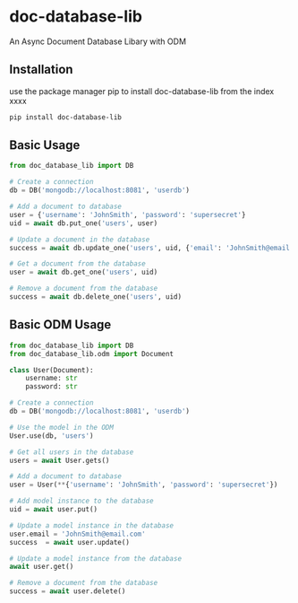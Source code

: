 # doc-database-lib

An Async Document Database Libary with ODM

## Installation

use the package manager pip to install doc-database-lib from the index xxxx

```bash
pip install doc-database-lib
```

## Basic Usage

```python
from doc_database_lib import DB

# Create a connection
db = DB('mongodb://localhost:8081', 'userdb')

# Add a document to database
user = {'username': 'JohnSmith', 'password': 'supersecret'}
uid = await db.put_one('users', user)

# Update a document in the database
success = await db.update_one('users', uid, {'email': 'JohnSmith@email.com'})

# Get a document from the database
user = await db.get_one('users', uid)

# Remove a document from the database
success = await db.delete_one('users', uid)
```

## Basic ODM Usage

```python
from doc_database_lib import DB
from doc_database_lib.odm import Document

class User(Document):
    username: str
    password: str

# Create a connection
db = DB('mongodb://localhost:8081', 'userdb')

# Use the model in the ODM
User.use(db, 'users')

# Get all users in the database
users = await User.gets()

# Add a document to database
user = User(**{'username': 'JohnSmith', 'password': 'supersecret'})

# Add model instance to the database
uid = await user.put()

# Update a model instance in the database
user.email = 'JohnSmith@email.com'
success  = await user.update()

# Update a model instance from the database
await user.get()

# Remove a document from the database
success = await user.delete()
```

